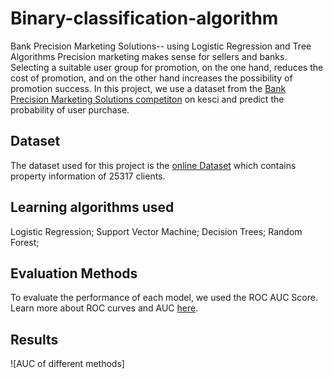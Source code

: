 # Binary-classification-algorithm
Bank Precision Marketing Solutions-- using Logistic Regression and Tree Algorithms
Precision marketing makes sense for sellers and banks. Selecting a suitable user group for promotion, on the one hand, reduces the cost of promotion, and on the other hand increases the possibility of promotion success. In this project, we use a dataset from the [Bank Precision Marketing Solutions competiton](https://www.kesci.com/home/competition/5c234c6626ba91002bfdfdd3/content/0) on kesci and predict the probability of user purchase.
## Dataset
The dataset used for this project is the [online Dataset](https://www.kesci.com/home/competition/5c234c6626ba91002bfdfdd3/content/2) which contains property information of 25317 clients. 
## Learning algorithms used
Logistic Regression;
Support Vector Machine;
Decision Trees;
Random Forest;
## Evaluation Methods
To evaluate the performance of each model, we used the ROC AUC Score. Learn more about ROC curves and AUC [here](https://www.dataschool.io/roc-curves-and-auc-explained/).
## Results
![AUC of different methods]
